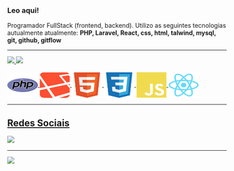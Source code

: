 ### Leo aqui!

<p>Programador FullStack (frontend, backend). Utilizo as seguintes tecnologias autualmente atualmente: <strong>PHP, Laravel, React, css, html, talwind, mysql, git, github, gitflow</strong></p>


<hr>

<div>
  <a href="https://github.com/leolive1506">
  <img height="180em" src="https://github-readme-stats.vercel.app/api?username=leolive1506&show_icons=true&theme=merko&include_all_commits=true&count_private=true"/>
  <img height="180em" src="https://github-readme-stats.vercel.app/api/top-langs/?username=leolive1506&layout=compact&langs_count=8&theme=merko"/>
</div>
<div style="display: inline_block"><br>
  <img align="center" alt="Leonardo Lopes Santana - PHP" height="60" width="70" src="https://raw.githubusercontent.com/devicons/devicon/master/icons/php/php-original.svg">
  <img align="center" alt="Leonardo Lopes Santana - Laravel" height="60" width="70" src="https://raw.githubusercontent.com/devicons/devicon/master/icons/laravel/laravel-plain.svg">
  <img align="center" alt="Leonardo Lopes Santana - HTML" height="60" width="70" src="https://raw.githubusercontent.com/devicons/devicon/master/icons/html5/html5-original.svg">
  <img align="center" alt="Leonardo Lopes Santana - CSS" height="60" width="70" src="https://raw.githubusercontent.com/devicons/devicon/master/icons/css3/css3-original.svg">
  <img align="center" alt="Leonardo Lopes Santana - Js" height="60" width="70" src="https://raw.githubusercontent.com/devicons/devicon/master/icons/javascript/javascript-plain.svg">
  <img align="center" alt="Leonardo Lopes Santana - React" height="60" width="70" src="https://raw.githubusercontent.com/devicons/devicon/master/icons/react/react-original.svg">
</div> 
  
  <hr>

## Redes Sociais
 <div> 
    <a href="https://www.linkedin.com/in/leonardolopessantana" target="_blank"><img src="https://img.shields.io/badge/LinkedIn-0077B5?style=for-the-badge&logo=linkedin&logoColor=white"></a>
 </div>
 
  <hr>
 
  <a href="https://www.linkedin.com/in/leonardolopessantana/" target="_blank">
    <img src="https://avatars.githubusercontent.com/leolive1506" target="_blank" width="75px">
  </a> 
